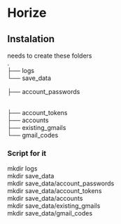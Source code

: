# Horize

## Instalation

needs to create these folders<br>
.<br>
├── logs<br>
└── save_data<br>
<p>    ├── account_passwords<p><br>
    ├── account_tokens<br>
    ├── accounts<br>
    ├── existing_gmails<br>
    └── gmail_codes

### Script for it
mkdir logs<br>
mkdir save_data<br>
mkdir save_data/account_passwords<br>
mkdir save_data/account_tokens<br>
mkdir save_data/accounts<br>
mkdir save_data/existing_gmails<br>
mkdir save_data/gmail_codes
